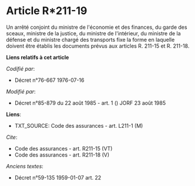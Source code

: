 # Article R*211-19

Un arrêté conjoint du ministre de l'économie et des finances, du garde des sceaux, ministre de la justice, du ministre de
l'intérieur, du ministre de la défense et du ministre chargé des transports fixe la forme en laquelle doivent être établis
les documents prévus aux articles R. 211-15 et R. 211-18.

**Liens relatifs à cet article**

_Codifié par_:

  - Décret n°76-667 1976-07-16

_Modifié par_:

  - Décret n°85-879 du 22 août 1985 - art. 1 () JORF 23 août 1985

**Liens**:

  - TXT_SOURCE: Code des assurances - art. L211-1 (M)

_Cite_:

  - Code des assurances - art. R211-15 (VT)
  - Code des assurances - art. R211-18 (V)

_Anciens textes_:

  - Décret n°59-135 1959-01-07 art. 22
